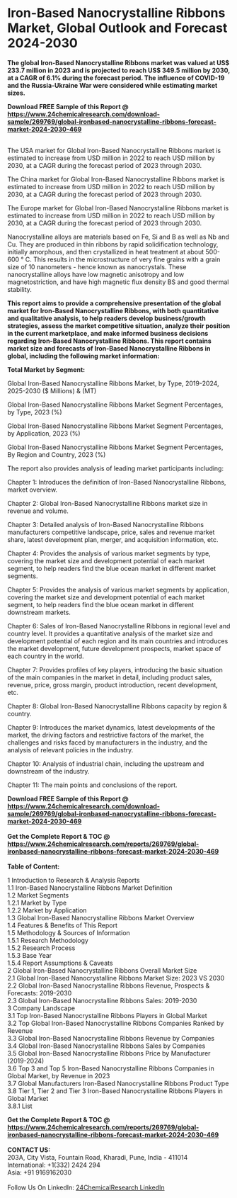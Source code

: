 <h1>Iron-Based Nanocrystalline Ribbons Market, Global Outlook and Forecast 2024-2030</h1><p><strong>The global Iron-Based Nanocrystalline Ribbons market was valued at US$ 233.7 million in 2023 and is projected to reach US$ 349.5 million by 2030, at a CAGR of 6.1% during the forecast period. The influence of COVID-19 and the Russia-Ukraine War were considered while estimating market sizes.</strong></p><p>
</p><p></p><div><b>Download FREE Sample of this Report @ 
            <a href="https://www.24chemicalresearch.com/download-sample/269769/global-ironbased-nanocrystalline-ribbons-forecast-market-2024-2030-469">
            https://www.24chemicalresearch.com/download-sample/269769/global-ironbased-nanocrystalline-ribbons-forecast-market-2024-2030-469</a></b></div><br><p>
</p><p>The USA market for Global Iron-Based Nanocrystalline Ribbons market is estimated to increase from USD million in 2022 to reach USD million by 2030, at a CAGR during the forecast period of 2023 through 2030.</p><p>
</p><p>The China market for Global Iron-Based Nanocrystalline Ribbons market is estimated to increase from USD million in 2022 to reach USD million by 2030, at a CAGR during the forecast period of 2023 through 2030.</p><p>
</p><p>The Europe market for Global Iron-Based Nanocrystalline Ribbons market is estimated to increase from USD million in 2022 to reach USD million by 2030, at a CAGR during the forecast period of 2023 through 2030.</p><p>
Nanocrystalline alloys are materials based on Fe, Si and B as well as Nb and Cu. They are produced in thin ribbons by rapid solidification technology, initially amorphous, and then crystallized in heat treatment at about 500-600 ° C. This results in the microstructure of very fine grains with a grain size of 10 nanometers - hence known as nanocrystals. These nanocrystalline alloys have low magnetic anisotropy and low magnetostriction, and have high magnetic flux density BS and good thermal stability.</p><p>
<strong>This report aims to provide a comprehensive presentation of the global market for Iron-Based Nanocrystalline Ribbons, with both quantitative and qualitative analysis, to help readers develop business/growth strategies, assess the market competitive situation, analyze their position in the current marketplace, and make informed business decisions regarding Iron-Based Nanocrystalline Ribbons. This report contains market size and forecasts of Iron-Based Nanocrystalline Ribbons in global, including the following market information:</strong></p><p>
</p><p>
<strong>Total Market by Segment:</strong></p><p>
Global Iron-Based Nanocrystalline Ribbons Market, by Type, 2019-2024, 2025-2030 ($ Millions) &amp; (MT)</p><p>
Global Iron-Based Nanocrystalline Ribbons Market Segment Percentages, by Type, 2023 (%)</p><p>
</p><p>
Global Iron-Based Nanocrystalline Ribbons Market Segment Percentages, by Application, 2023 (%)</p><p>
</p><p>
Global Iron-Based Nanocrystalline Ribbons Market Segment Percentages, By Region and Country, 2023 (%)</p><p>
</p><p>
The report also provides analysis of leading market participants including:</p><p>
</p><p>
</p><p>
Chapter 1: Introduces the definition of Iron-Based Nanocrystalline Ribbons, market overview.</p><p>
Chapter 2: Global Iron-Based Nanocrystalline Ribbons market size in revenue and volume.</p><p>
Chapter 3: Detailed analysis of Iron-Based Nanocrystalline Ribbons manufacturers competitive landscape, price, sales and revenue market share, latest development plan, merger, and acquisition information, etc.</p><p>
Chapter 4: Provides the analysis of various market segments by type, covering the market size and development potential of each market segment, to help readers find the blue ocean market in different market segments.</p><p>
Chapter 5: Provides the analysis of various market segments by application, covering the market size and development potential of each market segment, to help readers find the blue ocean market in different downstream markets.</p><p>
Chapter 6: Sales of Iron-Based Nanocrystalline Ribbons in regional level and country level. It provides a quantitative analysis of the market size and development potential of each region and its main countries and introduces the market development, future development prospects, market space of each country in the world.</p><p>
Chapter 7: Provides profiles of key players, introducing the basic situation of the main companies in the market in detail, including product sales, revenue, price, gross margin, product introduction, recent development, etc.</p><p>
Chapter 8: Global Iron-Based Nanocrystalline Ribbons capacity by region &amp; country.</p><p>
Chapter 9: Introduces the market dynamics, latest developments of the market, the driving factors and restrictive factors of the market, the challenges and risks faced by manufacturers in the industry, and the analysis of relevant policies in the industry.</p><p>
Chapter 10: Analysis of industrial chain, including the upstream and downstream of the industry.</p><p>
Chapter 11: The main points and conclusions of the report.</p><div><b>Download FREE Sample of this Report @ 
            <a href="https://www.24chemicalresearch.com/download-sample/269769/global-ironbased-nanocrystalline-ribbons-forecast-market-2024-2030-469">
            https://www.24chemicalresearch.com/download-sample/269769/global-ironbased-nanocrystalline-ribbons-forecast-market-2024-2030-469</a></b></div><br><div><b>Get the Complete Report & TOC @ 
            <a href="https://www.24chemicalresearch.com/reports/269769/global-ironbased-nanocrystalline-ribbons-forecast-market-2024-2030-469">
            https://www.24chemicalresearch.com/reports/269769/global-ironbased-nanocrystalline-ribbons-forecast-market-2024-2030-469</a></b></div><br>
            <b>Table of Content:</b><p>1 Introduction to Research & Analysis Reports<br />
    1.1 Iron-Based Nanocrystalline Ribbons Market Definition<br />
    1.2 Market Segments<br />
        1.2.1 Market by Type<br />
        1.2.2 Market by Application<br />
    1.3 Global Iron-Based Nanocrystalline Ribbons Market Overview<br />
    1.4 Features & Benefits of This Report<br />
    1.5 Methodology & Sources of Information<br />
        1.5.1 Research Methodology<br />
        1.5.2 Research Process<br />
        1.5.3 Base Year<br />
        1.5.4 Report Assumptions & Caveats<br />
2 Global Iron-Based Nanocrystalline Ribbons Overall Market Size<br />
    2.1 Global Iron-Based Nanocrystalline Ribbons Market Size: 2023 VS 2030<br />
    2.2 Global Iron-Based Nanocrystalline Ribbons Revenue, Prospects & Forecasts: 2019-2030<br />
    2.3 Global Iron-Based Nanocrystalline Ribbons Sales: 2019-2030<br />
3 Company Landscape<br />
    3.1 Top Iron-Based Nanocrystalline Ribbons Players in Global Market<br />
    3.2 Top Global Iron-Based Nanocrystalline Ribbons Companies Ranked by Revenue<br />
    3.3 Global Iron-Based Nanocrystalline Ribbons Revenue by Companies<br />
    3.4 Global Iron-Based Nanocrystalline Ribbons Sales by Companies<br />
    3.5 Global Iron-Based Nanocrystalline Ribbons Price by Manufacturer (2019-2024)<br />
    3.6 Top 3 and Top 5 Iron-Based Nanocrystalline Ribbons Companies in Global Market, by Revenue in 2023<br />
    3.7 Global Manufacturers Iron-Based Nanocrystalline Ribbons Product Type<br />
    3.8 Tier 1, Tier 2 and Tier 3 Iron-Based Nanocrystalline Ribbons Players in Global Market<br />
        3.8.1 List</p><div><b>Get the Complete Report & TOC @ 
            <a href="https://www.24chemicalresearch.com/reports/269769/global-ironbased-nanocrystalline-ribbons-forecast-market-2024-2030-469">
            https://www.24chemicalresearch.com/reports/269769/global-ironbased-nanocrystalline-ribbons-forecast-market-2024-2030-469</a></b></div><br><b>CONTACT US:</b><br>
            203A, City Vista, Fountain Road, Kharadi, Pune, India - 411014<br>
            International: +1(332) 2424 294<br>
            Asia: +91 9169162030 <br><br>
            Follow Us On LinkedIn: <a href="https://www.linkedin.com/company/24chemicalresearch/">24ChemicalResearch LinkedIn</a>